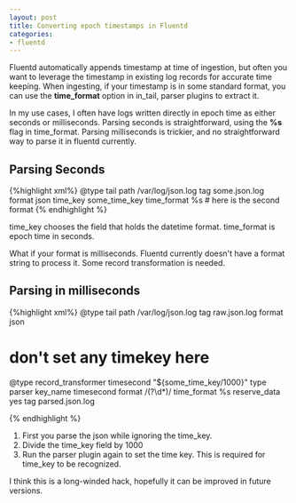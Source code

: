 ```yaml
---
layout: post
title: Converting epoch timestamps in Fluentd
categories:
- fluentd
---
```


Fluentd automatically appends timestamp at time of ingestion, but often you want to leverage the timestamp in existing log records for accurate time keeping. When 
ingesting, if your timestamp is in some standard format, you can use the **time_format** option in in_tail, parser plugins to extract it.

In my use cases, I often have logs written directly in epoch time as either seconds or milliseconds. Parsing seconds is straightforward, using the **%s** flag in time_format. Parsing milliseconds is trickier, and no straightforward way to parse it in fluentd currently. 

## Parsing Seconds
{%highlight xml%}
<source>
  @type tail
  path /var/log/json.log
  tag some.json.log
  format json
  time_key some_time_key
  time_format %s  # here is the second format
</source>
{% endhighlight %}

time_key chooses the field that holds the datetime format. time_format is epoch time in seconds. 

What if your format is milliseconds. Fluentd currently doesn't have a format string to process it. Some record transformation is needed. 

## Parsing in milliseconds

{%highlight xml%}
<source>
  @type tail
  path /var/log/json.log
  tag raw.json.log
  format json
  # don't set any timekey here
</source>


<filter raw.json.log>
  @type record_transformer
  <record>
    timesecond "${some_time_key/1000}"
  </record>
</filter>

<match raw.json.log>
type parser
key_name timesecond
format  /(?<time>\d*)/
time_format %s
reserve_data yes
tag parsed.json.log
</match>

{% endhighlight %}
1. First you parse the json while ignoring the time_key. 
2. Divide the time_key field by 1000
3. Run the parser plugin again to set the time key. This is required for time_key to be recognized. 

I think this is a long-winded hack, hopefully it can be improved in future versions. 
